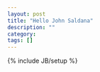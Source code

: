 ```yaml
---
layout: post
title: "Hello John Saldana"
description: ""
category: 
tags: []
---
```

{% include JB/setup %}
